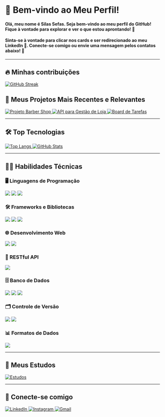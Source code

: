 <h1>👋 Bem-vindo ao Meu Perfil!</h1>

<h4>Olá, meu nome é <strong>Silas Sefas</strong>. Seja bem-vindo ao meu perfil do GitHub! Fique à vontade para explorar e ver o que estou aprontando! 🚀</h4>
<h4>Sinta-se à vontade para clicar nos cards e ser redirecionado ao meu LinkedIn 💼. Conecte-se comigo ou envie uma mensagem pelos contatos abaixo! 📩</h4>

<hr>

<h2>🔥 Minhas contribuições</h2>
<a href="https://www.linkedin.com/in/silassefas" target="_blank">
  <img src="https://streak-stats.demolab.com/?user=silassefas1&card_width=1000&theme=radical&background=000&border=30A3DC&dates=FFF" alt="GitHub Streak"/>
</a>

<h2>📁 Meus Projetos Mais Recentes e Relevantes</h2>

<a href="https://github.com/silassefas1/Projeto-Barber-Shop" target="_blank">
  <img src="https://github-readme-stats.vercel.app/api/pin/?username=silassefas1&repo=Projeto-Barber-Shop&bg_color=000&border_color=30A3DC&show_icons=true&icon_color=30A3DC&title_color=ED64A6&text_color=FFF&card_width=500" alt="Projeto Barber Shop"/>
</a>

<a href="https://github.com/silassefas1/API-Para-Gestao-De-Loja-Spring" target="_blank">
  <img src="https://github-readme-stats.vercel.app/api/pin/?username=silassefas1&repo=API-Para-Gestao-De-Loja-Spring&bg_color=000&border_color=30A3DC&show_icons=true&icon_color=30A3DC&title_color=ED64A6&text_color=FFF&card_width=500" alt="API para Gestão de Loja"/>
</a>

<a href="https://github.com/silassefas1/Board-De-Tarefas-Java" target="_blank">
  <img src="https://github-readme-stats.vercel.app/api/pin/?username=silassefas1&repo=Board-De-Tarefas-Java&bg_color=000&border_color=30A3DC&show_icons=true&icon_color=30A3DC&title_color=ED64A6&text_color=FFF&card_width=500" alt="Board de Tarefas"/>
</a>

<hr>

<h2>🛠️ Top Tecnologias</h2>

<a href="https://www.linkedin.com/in/silassefas" target="_blank">
  <img src="https://github-readme-stats.vercel.app/api/top-langs/?username=silassefas1&layout=donut-vertical" alt="Top Langs"/>
</a>

<a href="https://www.linkedin.com/in/silassefas" target="_blank">
  <img src="https://github-readme-stats.vercel.app/api?username=silassefas1&card_width=500&?theme=radical&bg_color=000&border_color=30A3DC&show_icons=true&icon_color=30A3DC&title_color=FE428E&text_color=FFFFFF" alt="GitHub Stats"/>
</a>

<hr>

<h2>👨‍💻 Habilidades Técnicas</h2>

<h3>🖥️ Linguagens de Programação</h3>
<img src="https://img.shields.io/badge/java-%23b07219.svg?style=for-the-badge&logo=openjdk&logoColor=white" />
<img src="https://img.shields.io/badge/python-3776ab?style=for-the-badge&logo=python&logoColor=white" />
<img src="https://img.shields.io/badge/JavaScript-f7df1e?style=for-the-badge&logo=javascript&logoColor=black" />

<h3>🛠️ Frameworks e Bibliotecas</h3>
<img src="https://img.shields.io/badge/Spring_Framework-6DB33F?style=for-the-badge&logo=spring&logoColor=white" />
<img src="https://img.shields.io/badge/JavaFX-2E8B57?style=for-the-badge&logo=java&logoColor=white" />
<img src="https://img.shields.io/badge/Angular-E23237?style=for-the-badge&logo=angular&logoColor=white" />

<h3>🌐 Desenvolvimento Web</h3>
<img src="https://img.shields.io/badge/HTML5-E34F26?style=for-the-badge&logo=html5&logoColor=white" />
<img src="https://img.shields.io/badge/CSS3-1572B6?style=for-the-badge&logo=css3&logoColor=white" />

<h3>🔗 RESTful API</h3>
<img src="https://img.shields.io/badge/RESTful_API-25D366?style=for-the-badge&logo=swagger&logoColor=white" />

<h3>🗄️ Banco de Dados</h3>
<img src="https://img.shields.io/badge/MySQL-4479A1?style=for-the-badge&logo=mysql&logoColor=white" />
<img src="https://img.shields.io/badge/SQL%20Server-003B2D?style=for-the-badge&logo=microsoft-sql-server&logoColor=white" />
<img src="https://img.shields.io/badge/MongoDB-47A248?style=for-the-badge&logo=mongodb&logoColor=white" />

<h3>🗂️ Controle de Versão</h3>
<img src="https://img.shields.io/badge/GIT-E44C30?style=for-the-badge&logo=git&logoColor=white" />
<img src="https://img.shields.io/badge/GitHub-181717?style=for-the-badge&logo=github&logoColor=white" />

<h3>📊 Formatos de Dados</h3>
<img src="https://img.shields.io/badge/JSON-000000?style=for-the-badge&logo=json&logoColor=white" />

<hr>

<h2>📘 Meus Estudos</h2>
<a href="https://github.com/silassefas1/Estudos" target="_blank">
  <img src="https://github-readme-stats.vercel.app/api/pin/?username=silassefas1&repo=Estudos&bg_color=000&border_color=30A3DC&show_icons=true&icon_color=30A3DC&title_color=ED64A6&text_color=FFF&card_width=500" alt="Estudos"/>
</a>

<hr>

<h2>🤝 Conecte-se comigo</h2>

<a href="https://www.linkedin.com/in/silas-sefas-7a7757308/" target="_blank">
  <img src="https://img.shields.io/badge/LinkedIn-0077B5?style=for-the-badge&logo=linkedin&logoColor=white" alt="LinkedIn"/>
</a>
<a href="https://www.instagram.com/silassefas1" target="_blank">
  <img src="https://img.shields.io/badge/-Instagram-%23E4405F?style=for-the-badge&logo=instagram&logoColor=white" alt="Instagram"/>
</a>
<a href="mailto:silassefas23@gmail.com">
  <img src="https://img.shields.io/badge/Gmail-333333?style=for-the-badge&logo=gmail&logoColor=red" alt="Gmail"/>
</a>
